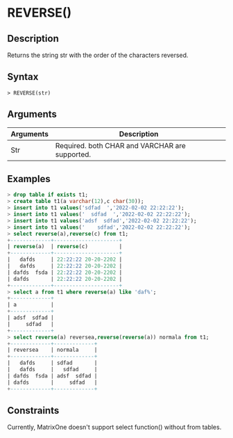 # **REVERSE()**

## **Description**

Returns the string str with the order of the characters reversed.


## **Syntax**

```
> REVERSE(str)
```
## **Arguments**
|  Arguments   | Description  |
|  ----  | ----  |
| Str | Required. both CHAR and VARCHAR are supported. |


## **Examples**


```SQL
> drop table if exists t1;
> create table t1(a varchar(12),c char(30));
> insert into t1 values('sdfad  ','2022-02-02 22:22:22');
> insert into t1 values('  sdfad  ','2022-02-02 22:22:22');
> insert into t1 values('adsf  sdfad','2022-02-02 22:22:22');
> insert into t1 values('    sdfad','2022-02-02 22:22:22');
> select reverse(a),reverse(c) from t1;
+-------------+---------------------+
| reverse(a)  | reverse(c)          |
+-------------+---------------------+
|   dafds     | 22:22:22 20-20-2202 |
|   dafds     | 22:22:22 20-20-2202 |
| dafds  fsda | 22:22:22 20-20-2202 |
| dafds       | 22:22:22 20-20-2202 |
+-------------+---------------------+
> select a from t1 where reverse(a) like 'daf%';
+-------------+
| a           |
+-------------+
| adsf  sdfad |
|     sdfad   |
+-------------+
> select reverse(a) reversea,reverse(reverse(a)) normala from t1;
+-------------+-------------+
| reversea    | normala     |
+-------------+-------------+
|   dafds     | sdfad       |
|   dafds     |   sdfad     |
| dafds  fsda | adsf  sdfad |
| dafds       |     sdfad   |
+-------------+-------------+
```

## Constraints
Currently, MatrixOne doesn't support select function() without from tables.

